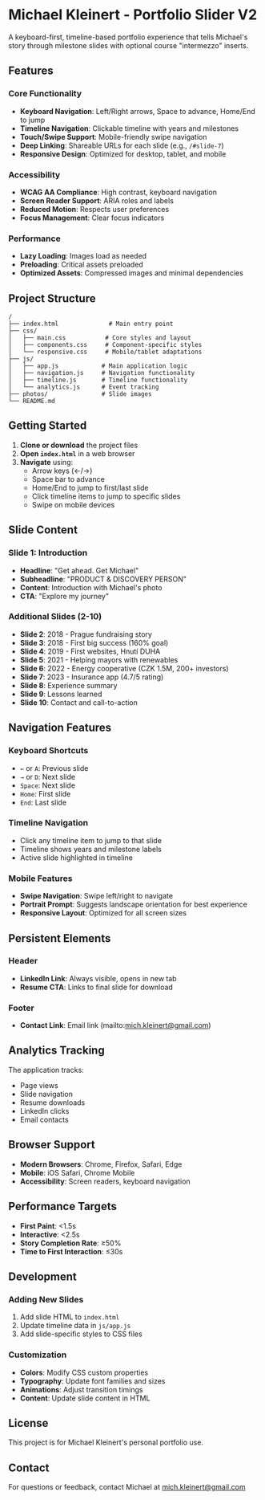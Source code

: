 # Michael Kleinert - Portfolio Slider V2

A keyboard-first, timeline-based portfolio experience that tells Michael's story through milestone slides with optional course "intermezzo" inserts.

## Features

### Core Functionality
- **Keyboard Navigation**: Left/Right arrows, Space to advance, Home/End to jump
- **Timeline Navigation**: Clickable timeline with years and milestones
- **Touch/Swipe Support**: Mobile-friendly swipe navigation
- **Deep Linking**: Shareable URLs for each slide (e.g., `/#slide-7`)
- **Responsive Design**: Optimized for desktop, tablet, and mobile

### Accessibility
- **WCAG AA Compliance**: High contrast, keyboard navigation
- **Screen Reader Support**: ARIA roles and labels
- **Reduced Motion**: Respects user preferences
- **Focus Management**: Clear focus indicators

### Performance
- **Lazy Loading**: Images load as needed
- **Preloading**: Critical assets preloaded
- **Optimized Assets**: Compressed images and minimal dependencies

## Project Structure

```
/
├── index.html              # Main entry point
├── css/
│   ├── main.css           # Core styles and layout
│   ├── components.css     # Component-specific styles
│   └── responsive.css     # Mobile/tablet adaptations
├── js/
│   ├── app.js            # Main application logic
│   ├── navigation.js     # Navigation functionality
│   ├── timeline.js       # Timeline functionality
│   └── analytics.js      # Event tracking
├── photos/               # Slide images
└── README.md
```

## Getting Started

1. **Clone or download** the project files
2. **Open `index.html`** in a web browser
3. **Navigate** using:
   - Arrow keys (←/→)
   - Space bar to advance
   - Home/End to jump to first/last slide
   - Click timeline items to jump to specific slides
   - Swipe on mobile devices

## Slide Content

### Slide 1: Introduction
- **Headline**: "Get ahead. Get Michael"
- **Subheadline**: "PRODUCT & DISCOVERY PERSON"
- **Content**: Introduction with Michael's photo
- **CTA**: "Explore my journey"

### Additional Slides (2-10)
- **Slide 2**: 2018 - Prague fundraising story
- **Slide 3**: 2018 - First big success (160% goal)
- **Slide 4**: 2019 - First websites, Hnutí DUHA
- **Slide 5**: 2021 - Helping mayors with renewables
- **Slide 6**: 2022 - Energy cooperative (CZK 1.5M, 200+ investors)
- **Slide 7**: 2023 - Insurance app (4.7/5 rating)
- **Slide 8**: Experience summary
- **Slide 9**: Lessons learned
- **Slide 10**: Contact and call-to-action

## Navigation Features

### Keyboard Shortcuts
- `←` or `A`: Previous slide
- `→` or `D`: Next slide
- `Space`: Next slide
- `Home`: First slide
- `End`: Last slide

### Timeline Navigation
- Click any timeline item to jump to that slide
- Timeline shows years and milestone labels
- Active slide highlighted in timeline

### Mobile Features
- **Swipe Navigation**: Swipe left/right to navigate
- **Portrait Prompt**: Suggests landscape orientation for best experience
- **Responsive Layout**: Optimized for all screen sizes

## Persistent Elements

### Header
- **LinkedIn Link**: Always visible, opens in new tab
- **Resume CTA**: Links to final slide for download

### Footer
- **Contact Link**: Email link (mailto:mich.kleinert@gmail.com)

## Analytics Tracking

The application tracks:
- Page views
- Slide navigation
- Resume downloads
- LinkedIn clicks
- Email contacts

## Browser Support

- **Modern Browsers**: Chrome, Firefox, Safari, Edge
- **Mobile**: iOS Safari, Chrome Mobile
- **Accessibility**: Screen readers, keyboard navigation

## Performance Targets

- **First Paint**: <1.5s
- **Interactive**: <2.5s
- **Story Completion Rate**: ≥50%
- **Time to First Interaction**: ≤30s

## Development

### Adding New Slides
1. Add slide HTML to `index.html`
2. Update timeline data in `js/app.js`
3. Add slide-specific styles to CSS files

### Customization
- **Colors**: Modify CSS custom properties
- **Typography**: Update font families and sizes
- **Animations**: Adjust transition timings
- **Content**: Update slide content in HTML

## License

This project is for Michael Kleinert's personal portfolio use.

## Contact

For questions or feedback, contact Michael at mich.kleinert@gmail.com
